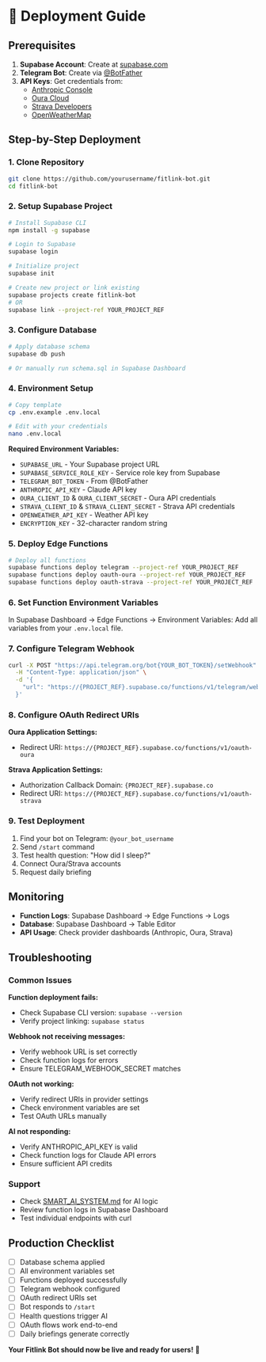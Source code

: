 # 🚀 Deployment Guide

## Prerequisites

1. **Supabase Account**: Create at [supabase.com](https://supabase.com)
2. **Telegram Bot**: Create via [@BotFather](https://t.me/BotFather)
3. **API Keys**: Get credentials from:
   - [Anthropic Console](https://console.anthropic.com/)
   - [Oura Cloud](https://cloud.ouraring.com/oauth/applications)
   - [Strava Developers](https://developers.strava.com/)
   - [OpenWeatherMap](https://openweathermap.org/api)

## Step-by-Step Deployment

### 1. Clone Repository
```bash
git clone https://github.com/yourusername/fitlink-bot.git
cd fitlink-bot
```

### 2. Setup Supabase Project
```bash
# Install Supabase CLI
npm install -g supabase

# Login to Supabase
supabase login

# Initialize project
supabase init

# Create new project or link existing
supabase projects create fitlink-bot
# OR
supabase link --project-ref YOUR_PROJECT_REF
```

### 3. Configure Database
```bash
# Apply database schema
supabase db push

# Or manually run schema.sql in Supabase Dashboard
```

### 4. Environment Setup
```bash
# Copy template
cp .env.example .env.local

# Edit with your credentials
nano .env.local
```

**Required Environment Variables:**
- `SUPABASE_URL` - Your Supabase project URL
- `SUPABASE_SERVICE_ROLE_KEY` - Service role key from Supabase
- `TELEGRAM_BOT_TOKEN` - From @BotFather
- `ANTHROPIC_API_KEY` - Claude API key
- `OURA_CLIENT_ID` & `OURA_CLIENT_SECRET` - Oura API credentials
- `STRAVA_CLIENT_ID` & `STRAVA_CLIENT_SECRET` - Strava API credentials
- `OPENWEATHER_API_KEY` - Weather API key
- `ENCRYPTION_KEY` - 32-character random string

### 5. Deploy Edge Functions
```bash
# Deploy all functions
supabase functions deploy telegram --project-ref YOUR_PROJECT_REF
supabase functions deploy oauth-oura --project-ref YOUR_PROJECT_REF
supabase functions deploy oauth-strava --project-ref YOUR_PROJECT_REF
```

### 6. Set Function Environment Variables
In Supabase Dashboard → Edge Functions → Environment Variables:
Add all variables from your `.env.local` file.

### 7. Configure Telegram Webhook
```bash
curl -X POST "https://api.telegram.org/bot{YOUR_BOT_TOKEN}/setWebhook" \
  -H "Content-Type: application/json" \
  -d '{
    "url": "https://{PROJECT_REF}.supabase.co/functions/v1/telegram/webhook/{WEBHOOK_SECRET}"
  }'
```

### 8. Configure OAuth Redirect URIs

**Oura Application Settings:**
- Redirect URI: `https://{PROJECT_REF}.supabase.co/functions/v1/oauth-oura`

**Strava Application Settings:**
- Authorization Callback Domain: `{PROJECT_REF}.supabase.co`
- Redirect URI: `https://{PROJECT_REF}.supabase.co/functions/v1/oauth-strava`

### 9. Test Deployment
1. Find your bot on Telegram: `@your_bot_username`
2. Send `/start` command
3. Test health question: "How did I sleep?"
4. Connect Oura/Strava accounts
5. Request daily briefing

## Monitoring

- **Function Logs**: Supabase Dashboard → Edge Functions → Logs
- **Database**: Supabase Dashboard → Table Editor
- **API Usage**: Check provider dashboards (Anthropic, Oura, Strava)

## Troubleshooting

### Common Issues

**Function deployment fails:**
- Check Supabase CLI version: `supabase --version`
- Verify project linking: `supabase status`

**Webhook not receiving messages:**
- Verify webhook URL is set correctly
- Check function logs for errors
- Ensure TELEGRAM_WEBHOOK_SECRET matches

**OAuth not working:**
- Verify redirect URIs in provider settings
- Check environment variables are set
- Test OAuth URLs manually

**AI not responding:**
- Verify ANTHROPIC_API_KEY is valid
- Check function logs for Claude API errors
- Ensure sufficient API credits

### Support

- Check [SMART_AI_SYSTEM.md](SMART_AI_SYSTEM.md) for AI logic
- Review function logs in Supabase Dashboard
- Test individual endpoints with curl

## Production Checklist

- [ ] Database schema applied
- [ ] All environment variables set
- [ ] Functions deployed successfully  
- [ ] Telegram webhook configured
- [ ] OAuth redirect URIs set
- [ ] Bot responds to `/start`
- [ ] Health questions trigger AI
- [ ] OAuth flows work end-to-end
- [ ] Daily briefings generate correctly

**Your Fitlink Bot should now be live and ready for users!** 🎉
